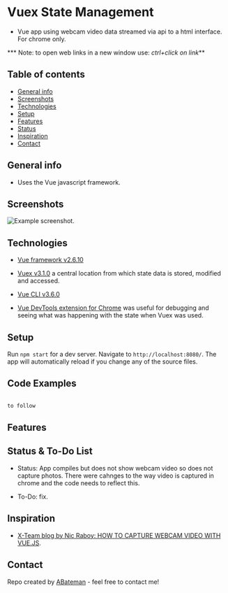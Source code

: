 # Vuex State Management

* Vue app using webcam video data streamed via api to a html interface. For chrome only.

*** Note: to open web links in a new window use: _ctrl+click on link_**

## Table of contents

* [General info](#general-info)
* [Screenshots](#screenshots)
* [Technologies](#technologies)
* [Setup](#setup)
* [Features](#features)
* [Status](#status)
* [Inspiration](#inspiration)
* [Contact](#contact)

## General info

* Uses the Vue javascript framework.

## Screenshots

![Example screenshot](./img/.png).

## Technologies

* [Vue framework v2.6.10](https://vuejs.org/)

* [Vuex v3.1.0](https://github.com/vuejs/vuex) a central location from which state data is stored, modified and accessed.

* [Vue CLI v3.6.0](https://github.com/vuejs/vue-cli)

* [Vue DevTools extension for Chrome](https://chrome.google.com/webstore/detail/vuejs-devtools/nhdogjmejiglipccpnnnanhbledajbpd) was useful for debugging and seeing what was happening with the state when Vuex was used.

## Setup

Run `npm start` for a dev server. Navigate to `http://localhost:8080/`. The app will automatically reload if you change any of the source files.

## Code Examples

```javascript

to follow

```

## Features

## Status & To-Do List

* Status: App compiles but does not show webcam video so does not capture photos. There were cahnges to the way video is captured in chrome and the code needs to reflect this.

* To-Do: fix.

## Inspiration

* [X-Team blog by Nic Raboy: HOW TO CAPTURE WEBCAM VIDEO WITH VUE.JS](https://x-team.com/blog/webcam-capture-vue/).

## Contact

Repo created by [ABateman](https://www.andrewbateman.org) - feel free to contact me!
